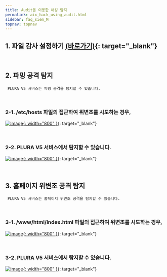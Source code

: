```yaml
---
title: Audit을 이용한 해킹 탐지
permalink: aix_hack_using_audit.html
sidebar: faq_siem_M
topnav: topnav
---
```


## 1. 파일 감사 설정하기 [(바로가기)](https://qubitsec.github.io/chk_file_audit_log_set.html){: target="_blank"}

<br />

## 2. 파밍 공격 탐지

     PLURA V5 서비스는 파밍 공격을 탐지할 수 있습니다.

<br />

### 2-1. /etc/hosts 파일의 접근하여 위변조를 시도하는 경우,

[![image](/docs/images/Additianal/aix/1.png){: width="800" }](/docs/images/Additianal/aix/1.png){: target="_blank"}

<br />

### 2-2.  PLURA V5 서비스에서 탐지할 수 있습니다.

[![image](/docs/images/Additianal/aix/2.png){: width="800" }](/docs/images/Additianal/aix/2.png){: target="_blank"}

<br />

## 3. 홈페이지 위변조 공격 탐지

     PLURA V5 서비스는 홈페이지 위변조 공격을 탐지할 수 있습니다.

<br />

### 3-1. /www/html/index.html 파일의 접근하여 위변조를 시도하는 경우,

[![image](/docs/images/Additianal/aix/3.png){: width="800" }](/docs/images/Additianal/aix/3.png){: target="_blank"}

<br />

### 3-2. PLURA V5 서비스에서 탐지할 수 있습니다.

[![image](/docs/images/Additianal/aix/4.png){: width="800" }](/docs/images/Additianal/aix/4.png){: target="_blank"}